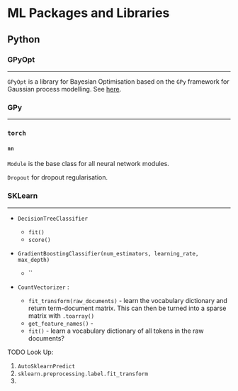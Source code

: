 # ML Packages and Libraries

## Python

### GPyOpt
---

`GPyOpt` is a library for Bayesian Optimisation based on the `GPy` framework for Gaussian process modelling. See [here](https://sheffieldml.github.io/GPyOpt/).


### GPy
---

### `torch`

#### `nn`

`Module` is the base class for all neural network modules.

`Dropout` for dropout regularisation.


### SKLearn
---

* `DecisionTreeClassifier`
	* `fit()`
	* `score()`

* `GradientBoostingClassifier(num_estimators, learning_rate, max_depth)`
	* ``

* `CountVectorizer` : 
	* `fit_transform(raw_documents)` - learn the vocabulary dictionary and return term-document matrix. This can then be turned into a sparse matrix with `.toarray()`
	* `get_feature_names()` - 
	* `fit()` - learn a vocabulary dictionary of all tokens in the raw documents?

TODO Look Up:

1. `AutoSklearnPredict`
2. `sklearn.preprocessing.label.fit_transform`
3. 
